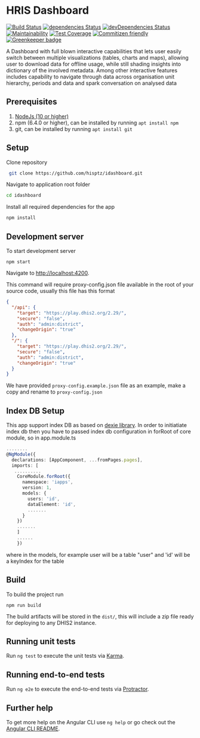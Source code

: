 # HRIS Dashboard

[![Build Status](https://travis-ci.org/hisptz/hris-dashboard-app.svg?branch=master)](https://travis-ci.org/hisptz/hris-dashboard-app)
[![dependencies Status](https://david-dm.org/hisptz/hris-dashboard-app/status.svg)](https://david-dm.org/hisptz/idashboard)
[![devDependencies Status](https://david-dm.org/hisptz/hris-dashboard-app/dev-status.svg)](https://david-dm.org/hisptz/idashboard?type=dev)
[![Maintainability](https://api.codeclimate.com/v1/badges/5735498569bed0f37266/maintainability)](https://codeclimate.com/github/hisptz/hris-dashboard-app/maintainability)
[![Test Coverage](https://api.codeclimate.com/v1/badges/5735498569bed0f37266/test_coverage)](https://codeclimate.com/github/hisptz/hris-dashboard-app/test_coverage)
[![Commitizen friendly](https://img.shields.io/badge/commitizen-friendly-brightgreen.svg)](http://commitizen.github.io/cz-cli/) [![Greenkeeper badge](https://badges.greenkeeper.io/hisptz/idashboard.svg)](https://greenkeeper.io/)

A Dashboard with full blown interactive capabilities that lets user easily switch between multiple visualizations (tables, charts and maps), allowing user to download data for offline usage, while still shading insights into dictionary of the involved metadata. Among other interactive features includes capability to navigate through data across organisation unit hierarchy, periods and data and spark conversation on analysed data

## Prerequisites

1. [NodeJs (10 or higher)](https://nodejs.org)
2. npm (6.4.0 or higher), can be installed by running `apt install npm`
3. git, can be installed by running `apt install git`

## Setup

Clone repository

```bash
 git clone https://github.com/hisptz/idashboard.git
```

Navigate to application root folder

```bash
cd idashboard
```

Install all required dependencies for the app

```bash
npm install
```

## Development server

To start development server

`npm start`

Navigate to [http://localhost:4200](http://localhost:4200).

This command will require proxy-config.json file available in the root of your source code, usually this file has this format

```json
{
  "/api": {
    "target": "https://play.dhis2.org/2.29/",
    "secure": "false",
    "auth": "admin:district",
    "changeOrigin": "true"
  },
  "/": {
    "target": "https://play.dhis2.org/2.29/",
    "secure": "false",
    "auth": "admin:district",
    "changeOrigin": "true"
  }
}
```

We have provided `proxy-config.example.json` file as an example, make a copy and rename to `proxy-config.json`

## Index DB Setup

This app support index DB as based on [dexie library](https://dexie.org/). In order to initiatiate index db then you have to passed index db configuration in forRoot of core module, so in app.module.ts

```ts
........
@NgModule({
  declarations: [AppComponent, ...fromPages.pages],
  imports: [
   ..........
    CoreModule.forRoot({
      namespace: 'iapps',
      version: 1,
      models: {
        users: 'id',
        dataElement: 'id',
        .......
      }
    })
    .......
    ]
    ......
    })
```

where in the models, for example user will be a table "user" and 'id' will be a keyIndex for the table

## Build

To build the project run

`npm run build`

The build artifacts will be stored in the `dist/`, this will include a zip file ready for deploying to any DHIS2 instance.

## Running unit tests

Run `ng test` to execute the unit tests via [Karma](https://karma-runner.github.io).

## Running end-to-end tests

Run `ng e2e` to execute the end-to-end tests via [Protractor](http://www.protractortest.org/).

## Further help

To get more help on the Angular CLI use `ng help` or go check out the [Angular CLI README](https://github.com/angular/angular-cli/blob/master/README.md).
